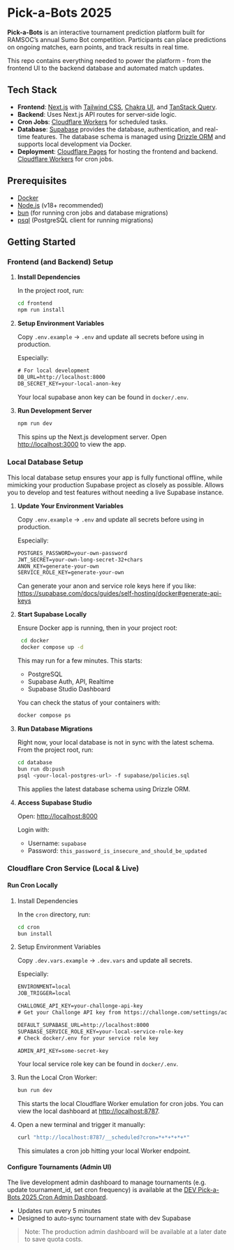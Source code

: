 # Pick-a-Bots 2025

**Pick-a-Bots** is an interactive tournament prediction platform built for RAMSOC’s annual Sumo Bot competition.
Participants can place predictions on ongoing matches, earn points, and track results in real time.

This repo contains everything needed to power the platform - from the frontend UI to the backend database and automated match updates.

## Tech Stack

- **Frontend**: [Next.js](https://nextjs.org/) with [Tailwind CSS](https://tailwindcss.com/), [Chakra UI](https://chakra-ui.com/), and [TanStack Query](https://tanstack.com/query/latest).
- **Backend**: Uses Next.js API routes for server-side logic.
- **Cron Jobs**: [Cloudflare Workers](https://developers.cloudflare.com/workers/) for scheduled tasks.
- **Database**: [Supabase](https://supabase.com/) provides the database, authentication, and real-time features. The database schema is managed using [Drizzle ORM](https://orm.drizzle.team/) and supports local development via Docker.
- **Deployment**: [Cloudflare Pages](https://pages.cloudflare.com/) for hosting the frontend and backend. [Cloudflare Workers](https://developers.cloudflare.com/workers/) for cron jobs.

## Prerequisites

- [Docker](https://docs.docker.com/get-docker/)
- [Node.js](https://nodejs.org/en/download/) (v18+ recommended)
- [bun](https://bun.sh/docs/installation) (for running cron jobs and database migrations)
- [psql](https://www.postgresql.org/docs/current/app-psql.html) (PostgreSQL client for running migrations)

## Getting Started

### Frontend (and Backend) Setup

1. **Install Dependencies**

   In the project root, run:

   ```bash
   cd frontend
   npm run install
   ```

2. **Setup Environment Variables**

   Copy `.env.example` -> `.env` and update all secrets before using in production.

   Especially:

   ```txt
   # For local development
   DB_URL=http://localhost:8000
   DB_SECRET_KEY=your-local-anon-key
   ```

   Your local supabase anon key can be found in `docker/.env`.

3. **Run Development Server**

   ```bash
   npm run dev
   ```

   This spins up the Next.js development server. Open [http://localhost:3000](http://localhost:3000) to view the app.

### Local Database Setup

This local database setup ensures your app is fully functional offline, while mimicking your production Supabase project as closely as possible. Allows you to develop and test features without needing a live Supabase instance.

1. **Update Your Environment Variables**

   Copy `.env.example` -> `.env` and update all secrets before using in production.

   Especially:

   ```txt
   POSTGRES_PASSWORD=your-own-password
   JWT_SECRET=your-own-long-secret-32+chars
   ANON_KEY=generate-your-own
   SERVICE_ROLE_KEY=generate-your-own
   ```

   Can generate your anon and service role keys here if you like:
   <https://supabase.com/docs/guides/self-hosting/docker#generate-api-keys>

2. **Start Supabase Locally**

   Ensure Docker app is running, then in your project root:

   ```bash
    cd docker
    docker compose up -d
   ```

   This may run for a few minutes. This starts:

   - PostgreSQL
   - Supabase Auth, API, Realtime
   - Supabase Studio Dashboard

   You can check the status of your containers with:

   ```bash
   docker compose ps
   ```

3. **Run Database Migrations**

   Right now, your local database is not in sync with the latest schema. From the project root, run:

   ```bash
   cd database
   bun run db:push
   psql <your-local-postgres-url> -f supabase/policies.sql
   ```

   This applies the latest database schema using Drizzle ORM.

4. **Access Supabase Studio**

   Open: <http://localhost:8000>

   Login with:

   - Username: `supabase`
   - Password: `this_password_is_insecure_and_should_be_updated`

### Cloudflare Cron Service (Local & Live)

#### Run Cron Locally

1. Install Dependencies

   In the `cron` directory, run:

   ```bash
   cd cron
   bun install
   ```

2. Setup Environment Variables

   Copy `.dev.vars.example` -> `.dev.vars` and update all secrets.

   Especially:

   ```txt
   ENVIRONMENT=local
   JOB_TRIGGER=local

   CHALLONGE_API_KEY=your-challonge-api-key
   # Get your Challonge API key from https://challonge.com/settings/account

   DEFAULT_SUPABASE_URL=http://localhost:8000
   SUPABASE_SERVICE_ROLE_KEY=your-local-service-role-key
   # Check docker/.env for your service role key

   ADMIN_API_KEY=some-secret-key
   ```

   Your local service role key can be found in `docker/.env`.

3. Run the Local Cron Worker:

   ```bash
   bun run dev
   ```

   This starts the local Cloudflare Worker emulation for cron jobs. You can view the local dashboard at <http://localhost:8787>.

4. Open a new terminal and trigger it manually:

   ```bash
   curl "http://localhost:8787/__scheduled?cron=*+*+*+*+*"
   ```

   This simulates a cron job hitting your local Worker endpoint.

#### Configure Tournaments (Admin UI)

The live development admin dashboard to manage tournaments (e.g. update tournament_id, set cron frequency) is available at the [DEV Pick-a-Bots 2025 Cron Admin Dashboard](https://pick-a-bots-2025-cron-dev.ramsocunsw.workers.dev).

- Updates run every 5 minutes
- Designed to auto-sync tournament state with dev Supabase

> Note: The production admin dashboard will be available at a later date to save quota costs.
